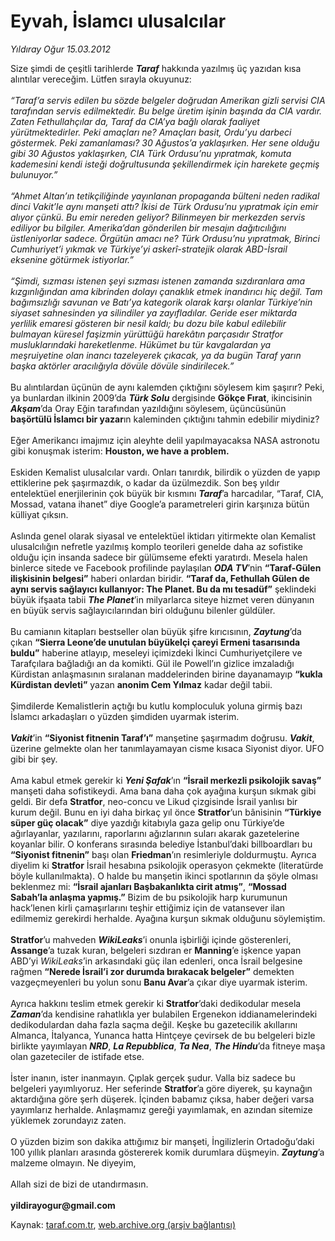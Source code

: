# Eyvah, İslamcı ulusalcılar

*Yıldıray Oğur 15.03.2012*

<div class="yazi">Size şimdi de çeşitli tarihlerde <b><i>Taraf</i></b> hakkında yazılmış üç yazıdan kısa alıntılar vereceğim. Lütfen sırayla okuyunuz: <i><br/><br/>“Taraf’a servis edilen bu sözde belgeler doğrudan Amerikan gizli servisi CIA tarafından servis edilmektedir. Bu belge üretim işinin başında da CIA vardır. Zaten Fethullahçılar da, Taraf da CIA’ya bağlı olarak faaliyet yürütmektedirler. Peki amaçları ne? Amaçları basit, Ordu’yu darbeci göstermek. Peki zamanlaması? 30 Ağustos’a yaklaşırken. Her sene olduğu gibi 30 Ağustos yaklaşırken, CIA Türk Ordusu’nu yıpratmak, komuta kademesini kendi isteği doğrultusunda şekillendirmek için harekete geçmiş bulunuyor.”</i> <i><br/><br/>“Ahmet Altan’ın tetikçiliğinde yayınlanan propaganda bülteni neden radikal dinci Vakit’le aynı manşeti attı? İkisi de Türk Ordusu’nu yıpratmak için emir alıyor çünkü. Bu emir nereden geliyor? Bilinmeyen bir merkezden servis ediliyor bu bilgiler. Amerika’dan gönderilen bir mesajın dağıtıcılığını üstleniyorlar sadece. Örgütün amacı ne? Türk Ordusu’nu yıpratmak, Birinci Cumhuriyet’i yıkmak ve Türkiye’yi askerî-stratejik olarak ABD-İsrail eksenine götürmek istiyorlar.”</i> <i><br/><br/>“Şimdi, sızması istenen şeyi sızması istenen zamanda sızdıranlara ama kızgınlığından ama kibrinden dolayı çanaklık etmek inandırıcı hiç değil. Tam bağımsızlığı savunan ve Batı’ya kategorik olarak karşı olanlar Türkiye’nin siyaset sahnesinden ya silindiler ya zayıfladılar. Geride eser miktarda yerlilik emaresi gösteren bir nesil kaldı; bu dozu bile kabul edilebilir bulmayan küresel faşizmin yürüttüğü harekâtın parçasıdır Stratfor musluklarındaki hareketlenme. Hükümet bu tür kavgalardan ya meşruiyetine olan inancı tazeleyerek çıkacak, ya da bugün Taraf yarın başka aktörler aracılığıyla dövüle dövüle sindirilecek.”</i> <br/><br/>Bu alıntılardan üçünün de aynı kalemden çıktığını söylesem kim şaşırır? Peki, ya bunlardan ilkinin 2009’da <b><i>Türk Solu</i></b> dergisinde <b>Gökçe Fırat</b>, ikincisinin <b><i>Akşam</i></b>’da Oray Eğin tarafından yazıldığını söylesem, üçüncüsünün <b>başörtülü İslamcı bir yazar</b>ın kaleminden çıktığını tahmin edebilir miydiniz? <br/><br/>Eğer Amerikancı imajımız için aleyhte delil yapılmayacaksa NASA astronotu gibi konuşmak isterim: <b>Houston, we have a problem.</b> <br/><br/>Eskiden Kemalist ulusalcılar vardı. Onları tanırdık, bilirdik o yüzden de yapıp ettiklerine pek şaşırmazdık, o kadar da üzülmezdik. Son beş yıldır entelektüel enerjilerinin çok büyük bir kısmını <b><i>Taraf</i></b>’a harcadılar, “Taraf, CIA, Mossad, vatana ihanet” diye Google’a parametreleri girin karşınıza bütün külliyat çıksın. <br/><br/>Aslında genel olarak siyasal ve entelektüel iktidarı yitirmekte olan Kemalist ulusalcılığın nefretle yazılmış komplo teorileri genelde daha az sofistike olduğu için insanda sadece bir gülümseme efekti yaratırdı. Mesela halen binlerce sitede ve Facebook profilinde paylaşılan <b><i>ODA TV</i></b>’nin <b>“Taraf-Gülen ilişkisinin belgesi”</b> haberi onlardan biridir. <b>“Taraf da, Fethullah Gülen de aynı servis sağlayıcı kullanıyor: The Planet. Bu da mı tesadüf”</b> şeklindeki büyük ifşaata tabii <b><i>The Planet</i></b>’in milyarlarca siteye hizmet veren dünyanın en büyük servis sağlayıcılarından biri olduğunu bilenler güldüler. <br/><br/>Bu camianın kitapları bestseller olan büyük şifre kırıcısının, <b><i>Zaytung</i></b>’da çıkan <b>“Sierra Leone’de unutulan büyükelçi çareyi Ermeni tasarısında buldu”</b> haberine atlayıp, meseleyi içimizdeki İkinci Cumhuriyetçilere ve Tarafçılara bağladığı an da komikti. Gül ile Powell’ın gizlice imzaladığı Kürdistan anlaşmasının sıralanan maddelerinden birine dayanamayıp <b>“kukla Kürdistan devleti”</b> yazan <b>anonim Cem Yılmaz</b> kadar değil tabii. <br/><br/>Şimdilerde Kemalistlerin açtığı bu kutlu komploculuk yoluna girmiş bazı İslamcı arkadaşları o yüzden şimdiden uyarmak isterim. <b><i><br/><br/>Vakit</i></b>’in <b>“Siyonist fitnenin Taraf’ı”</b> manşetine şaşırmadım doğrusu. <b><i>Vakit</i></b>, üzerine gelmekte olan her tanımlayamayan cisme kısaca Siyonist diyor. UFO gibi bir şey. <br/><br/>Ama kabul etmek gerekir ki <b><i>Yeni Şafak</i></b>’ın <b>“İsrail merkezli psikolojik savaş”</b> manşeti daha sofistikeydi. Ama bana daha çok ayağına kurşun sıkmak gibi geldi. Bir defa <b>Stratfor</b>, neo-concu ve Likud çizgisinde İsrail yanlısı bir kurum değil. Bunu en iyi daha birkaç yıl önce <b>Stratfor</b>’un bânisinin <b>“Türkiye süper güç olacak”</b> diye yazdığı kitabıyla gaza gelip onu Türkiye’de ağırlayanlar, yazılarını, raporlarını ağızlarının suları akarak gazetelerine koyanlar bilir. O konferans sırasında belediye İstanbul’daki billboardları bu <b>“Siyonist fitnenin”</b> başı olan <b>Friedman</b>’ın resimleriyle doldurmuştu. Ayrıca diyelim ki <b>Stratfor</b> İsrail hesabına psikolojik operasyon çekmekte (literatürde böyle kullanılmakta). O halde bu manşetin ikinci spotlarının da şöyle olması beklenmez mi: <b>“İsrail ajanları Başbakanlıkta cirit atmış”</b>, <b>“Mossad Sabah’la anlaşma yapmış.”</b> Bizim de bu psikolojik harp kurumunun hack’lenen kirli çamaşırlarını teşhir ettiğimiz için de vatansever ilan edilmemiz gerekirdi herhalde. Ayağına kurşun sıkmak olduğunu söylemiştim. <b><br/><br/>Stratfor</b>’u mahveden <b><i>WikiLeaks</i></b>’i onunla işbirliği içinde gösterenleri, <b>Assange</b>’a tuzak kuran, belgeleri sızdıran er <b>Manning</b>’e işkence yapan ABD’yi <i>WikiLeaks</i>’in arkasındaki güç ilan edenleri, onca İsrail belgesine rağmen <b>“Nerede İsrail’i zor durumda bırakacak belgeler”</b> demekten vazgeçmeyenleri bu yolun sonu <b>Banu Avar</b>’a çıkar diye uyarmak isterim. <br/><br/>Ayrıca hakkını teslim etmek gerekir ki <b>Stratfor</b>’daki dedikodular mesela <b><i>Zaman</i></b>’da kendisine rahatlıkla yer bulabilen Ergenekon iddianamelerindeki dedikodulardan daha fazla saçma değil. Keşke bu gazetecilik akıllarını Almanca, İtalyanca, Yunanca hatta Hintçeye çevirsek de bu belgeleri bizle birlikte yayımlayan <b><i>NRD</i></b>, <b><i>La Repubblica</i></b>, <b><i>Ta Nea</i></b>, <b><i>The Hindu</i></b>’da fitneye maşa olan gazeteciler de istifade etse. <br/><br/>İster inanın, ister inanmayın. Çıplak gerçek şudur. Valla biz sadece bu belgeleri yayımlıyoruz. Her seferinde <b>Stratfor</b>’a göre diyerek, şu kaynağın aktardığına göre şerh düşerek. İçinden babamız çıksa, haber değeri varsa yayımlarız herhalde. Anlaşmamız gereği yayımlamak, en azından sitemize yüklemek zorundayız zaten. <br/><br/>O yüzden bizim son dakika attığımız bir manşeti, İngilizlerin Ortadoğu’daki 100 yıllık planları arasında göstererek komik durumlara düşmeyin. <b><i>Zaytung</i></b>’a malzeme olmayın. Ne diyeyim, <br/><br/>Allah sizi de bizi de utandırmasın. <b><br/><br/>yildirayogur@gmail.com</b>
</div>

Kaynak: [taraf.com.tr](http://www.taraf.com.tr/yildiray-ogur/makale-eyvah-islamci-ulusalcilar.htm), [web.archive.org (arşiv bağlantısı)](http://web.archive.org/web/20130709123342/http://www.taraf.com.tr/yildiray-ogur/makale-eyvah-islamci-ulusalcilar.htm)
